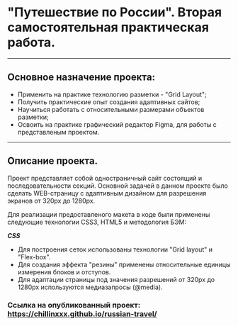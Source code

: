 # **"Путешествие по России". Вторая самостоятельная практическая работа.**
***
##  Основное назначение проекта:
* Применить на практике технологию разметки - "Grid Layout";
* Получить практические опыт создания адаптивных сайтов;
* Научиться работать с относительными размерами объектов разметки;
* Освоить на практике графический редактор Figma, для работы с представленым проектом.
***
##  Описание проекта.
Проект представляет собой одностраничный сайт состоящий и последовательности секций. Основной задачей в данном проекте было сделать WEB-страницу c адаптивным дизайном для разрешения экранов от 320px до 1280px.

Для реализации предоставленого макета в коде были применены следующие технологии CSS3, HTML5 и методология БЭМ:

 ***CSS***
* Для построения сеток использованы технологии "Grid layout" и "Flex-box".
* Для создания эффекта "резины" применены относительные единицы измерения блоков и отступов.
* Для адаптации страницы под значения разрешений от 320px до 1280px используются медиазапросы (@media).

### Ссылка на опубликованный проект:  https://chillinxxx.github.io/russian-travel/
